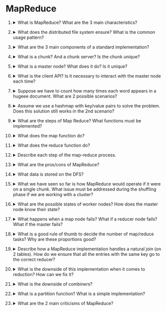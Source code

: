 # MapReduce

1. <details markdown=1><summary markdown="span"> What is MapReduce? What are the 3 main characteristics?</summary>

    \
    ==Programming model== for processing big data sets with paralllel, distributed agorithms on a cluster.
    It ensures ==redundancy==, ==minimal data transfe==r and a ==simple computational model== to hide complexity.

</details>

2. <details markdown=1><summary markdown="span"> What does the distributed file system ensure? What is the common usage pattern?</summary>
    
    \
    ==Global file namespace and availability across nodes in a cluster==. Used for large files, nr.reads >> nr.updates

</details>

3. <details markdown=1>
    <summary markdown="span"> What are the 3 main components of a standard implementation?</summary>
    
    \
    Chunk servers, Master Nodes, Client API

</details>

4. <details markdown=1><summary markdown="span">What is a chunk? And a chunk server? Is the chunk unique?</summary>
    
    \
    A ==chunk== is part of a file (e.g. 64MB), while a ==chunk server== is one of the nodes where the chunk is. Each chunk server computes operations related to its chunks.\
    One chunk is ==replicated== across multiple nodes/racks.

</details>

5. <details markdown=1><summary markdown="span"> What is a master node? What does it do? Is it unique? </summary>
    
    \
    ==Stores metadata about the chunks== and their location. It's replicated. 
    
</details>

6. <details markdown=1><summary markdown="span"> What is the client API? Is it necessary to interact with the master node each time?</summary>
    
    \
    Client uses ==API to query the master node== for a specific file location.
    Note that ==subsequent communications don't have to go through the master node again==.

</details>

7. <details markdown=1><summary markdown="span"> Suppose we have to count how many times each word appears in a hugeee document. What are 2 possible scenarios? </summary>
    
    \
    Results:
    1. ==fit== into memory 
    2. ==do not fit== into memory.

</details>

8. <details markdown=1><summary markdown="span"> Assume we use a hashmap with key/value pairs to solve the problem. Does this solution still works in the 2nd scenario?</summary>
    
    \
    No lol.

</details>

9. <details markdown=1><summary markdown="span"> What are the steps of Map Reduce? What functions must be implemented?</summary>
    
    \
    ==Input and Output== are (key, value) pair.\
    ==Map, Reduce==. The shuffle function is provided by the framework.

</details>

10. <details markdown=1><summary markdown="span"> What does the map function do?</summary>
    
    \
    Map: $map(k_i, v_i) \to \{(k_i', v_i')\}^*$ \
    Function that starts from a key/value pair and returns a set of >= 0 key/value pairs.\
    In our case, the starting key/value could be the chunk ID and its contents.

</details>

11. <details markdown=1><summary markdown="span">What does the reduce function do? </summary>
    
    \
    Reduce: $reduce(k_i',\{v_i'\}^*) \to \{(k_i',v_i'')\}^*$\
    Function that reduces to one entry all the values with the same key.

</details>

12. <details markdown=1><summary markdown="span"> Describe each step of the map-reduce process.</summary>
    
    \
    Map = generation of the pairs + tables.\
    Shuffle = aggregation of values with same key.\
    Reduce step = sum all values of pairs with the same keys.\
    ![](../../../static/BIG/mr1.png)

</details>

13. <details markdown=1><summary markdown="span"> What are the pros/cons of MapReduce?</summary>
    
    \
    Pros: good 4 ==sequential data access==, large ==batch jobs==.\
    Cons: random access, graph, interdependent data.

</details>

14. <details markdown=1><summary markdown="span"> What data is stored on the DFS?</summary>
   
    \
    ==Input and output==. The intermediate steps are not persisted.

</details>

15. <details markdown=1><summary markdown="span"> What we have seen so far is how MapReduce would operate if it were on a single chunk. What issue must be addressed during the shuffling phase if we are working with a cluster?</summary>
    
    \
    When dealing with multiple nodes, ==the entries obtained after the map phase must be regrouped into proper sets== with the same key/value pairs that are then fed to the reducers.

</details>

16. <details markdown=1><summary markdown="span"> What are the possible states of worker nodes? How does the master node know their state?</summary>
    
    \
    ==Idle, in progress, completed==.\
    Each node will send a notification when the task it's working on it's completed. ==The master node also periodically pings== the other nodes.

</details>

17. <details markdown=1><summary markdown="span">What happens when a map node fails? What if a reducer node fails? What if the master fails?</summary>

    \
    If a ==map node fails, all the task it was working on are resetted.==\
    If a ==reducer== node fails, only the ==in progress tasks are resetted==, as the completed one will be written in the DFS.
    If a ==master== node fails, the ==whole MapReduce process restarts==.

</details>

18. <details markdown=1><summary markdown="span"> What is a good rule of thumb to decide the number of map/reduce tasks? Why are these proportions good? </summary>
    
    \
    Ideally, we ==want $M >> N$ and $R < M$==. The first ensures ==fast recovery==, the second allows for the ==output== to be ==spread over a limited number of nodes==.

</details>

19. <details markdown=1><summary markdown="span"> Describe how a MapReduce implementation handles a natural join (on 2 tables). How do we ensure that all the entries with the same key go to the correct reducer? </summary>
    
    \
    Using an ==hash function, one can create an intermediate representation and send all the key/value pairs with the same hash value to the same reducer==. See slide 98 for the complete explanation.

</details>

20. <details markdown=1><summary markdown="span"> What is the downside of this implementation when it comes to reduction? How can we fix it? </summary>
    
    \
    ==We have to send several values with the same key not aggregated==. We can use ==combiners to pre-aggregate== the values at the mapper's end.\
    ![](../../../static/BIG/mr2.png)

</details>

21. <details markdown=1><summary markdown="span"> What is the downside of combiners?</summary>
    
    \
    They ==can only be used if the operation is commutative and associative==. E.g. addition/multiplication is ok, average is not.\
    Note that ==the average can be still computed by decoupling in pairs (sum, count).==

</details>

22. <details markdown=1><summary markdown="span"> What is a partition function? What is a simple implementation? </summary>
    
    \
    The ==partition function decides how the key/value pairs will be split among the reducers==.\
    Assuming ==R reducers, it is a simple as  $hash(key) \mod R$.==

</details>

23. <details markdown=1><summary markdown="span"> What are the 2 main criticisms of MapReduce?</summary>
    
    \
    ==Criticism==:
    1. ==Not all problems nicely translate to a MapReduce formulation==.
    2. ==I/O communication bottlenecks== will cause performance issues.
   
</details>